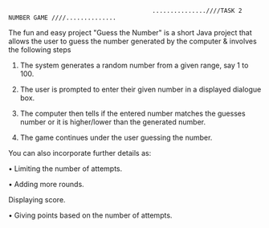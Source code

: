                                             ...............////TASK 2 NUMBER GAME ////..............

The fun and easy project "Guess the Number" is a short Java project that allows the user to guess the number generated by the computer & involves the following steps

1. The system generates a random number from a given range, say 1 to 100.

2. The user is prompted to enter their given number in a displayed dialogue box.

3. The computer then tells if the entered number matches the guesses number or it is higher/lower than the generated number.

4. The game continues under the user guessing the number.

You can also incorporate further details as:

• Limiting the number of attempts.

• Adding more rounds.

Displaying score.

• Giving points based on the number of attempts.

